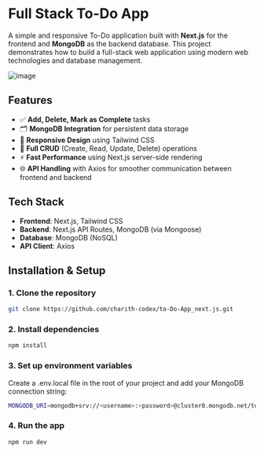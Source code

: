# Full Stack To-Do App

A simple and responsive To-Do application built with **Next.js** for the frontend and **MongoDB** as the backend database. This project demonstrates how to build a full-stack web application using modern web technologies and database management.

![image](https://github.com/user-attachments/assets/6f989ba2-aa76-4459-9111-8ab3a3a0824b)

## Features

- ✅ **Add, Delete, Mark as Complete** tasks
- 🗂️ **MongoDB Integration** for persistent data storage
- 📱 **Responsive Design** using Tailwind CSS
- 🔄 **Full CRUD** (Create, Read, Update, Delete) operations
- ⚡ **Fast Performance** using Next.js server-side rendering
- 🌐 **API Handling** with Axios for smoother communication between frontend and backend

## Tech Stack

- **Frontend**: Next.js, Tailwind CSS
- **Backend**: Next.js API Routes, MongoDB (via Mongoose)
- **Database**: MongoDB (NoSQL)
- **API Client**: Axios

## Installation & Setup

### 1. Clone the repository

```bash
git clone https://github.com/charith-codex/to-Do-App_next.js.git
```

### 2. Install dependencies

```bash
npm install
```

### 3. Set up environment variables
Create a .env.local file in the root of your project and add your MongoDB connection string:
```bash
MONGODB_URI=mongodb+srv://<username>:<password>@cluster0.mongodb.net/todo-app
```

### 4. Run the app
```bash
npm run dev
```
